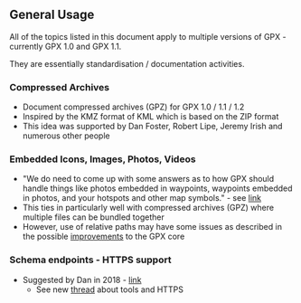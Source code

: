 ## General Usage

All of the topics listed in this document apply to multiple versions of GPX - currently GPX 1.0 and GPX 1.1.

They are essentially standardisation / documentation activities.



### Compressed Archives

- Document compressed archives (GPZ) for GPX 1.0 / 1.1 / 1.2
- Inspired by the KMZ format of KML which is based on the ZIP format
- This idea was supported by Dan Foster, Robert Lipe, Jeremy Irish and numerous other people



### Embedded Icons, Images, Photos, Videos

- "We do need to come up with some answers as to how GPX should handle things like photos embedded in waypoints, waypoints embedded in photos, and your hotspots and other map symbols." - see [link](https://www.topografix.com/gpx_mailing_list.asp#885169760.20060825161206@topografix.com)
- This ties in particularly well with compressed archives (GPZ) where multiple files can be bundled together
- However, use of relative paths may have some issues as described in the possible [improvements](../core/README.md) to the GPX core



### Schema endpoints - HTTPS support

- Suggested by Dan in 2018 - [link](https://www.topografix.com/gpx_mailing_list.asp#698030247.20180425090713@topografix.com)
  - See new [thread](https://groups.io/g/gpx/topic/tools_for_validating_gpx/95697089?p=,,,20,0,0,0::recentpostdate/sticky,,,20,2,0,95697089,previd%3D1693402933996920097,nextid%3D1607599082822356246&previd=1693402933996920097&nextid=1607599082822356246) about tools and HTTPS

